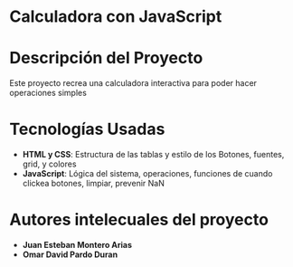 # Calculadora con JavaScript

# Descripción del Proyecto

Este proyecto recrea una calculadora interactiva para poder hacer operaciones simples

# Tecnologías Usadas
- **HTML y CSS**: Estructura de las tablas y estilo de los Botones, fuentes, grid, y colores
- **JavaScript**: Lógica del sistema, operaciones, funciones de cuando clickea botones, limpiar, prevenir NaN

# Autores intelecuales del proyecto
- **Juan Esteban Montero Arias**
- **Omar David Pardo Duran**